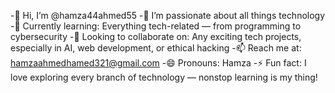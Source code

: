 -👋 Hi, I’m @hamza44ahmed55
-👀 I’m passionate about all things technology
-🌱 Currently learning: Everything tech-related — from programming to cybersecurity
-💞️ Looking to collaborate on: Any exciting tech projects, especially in AI, web development, or ethical hacking
-📫 Reach me at: hamzaahmedhamed321@gmail.com
-😄 Pronouns: Hamza
-⚡ Fun fact: I love exploring every branch of technology — nonstop learning is my thing!

<!---
hamza44ahmed55/hamza44ahmed55 is a ✨ special ✨ repository because its `README.md` (this file) appears on your GitHub profile.
You can click the Preview link to take a look at your changes.
--->
